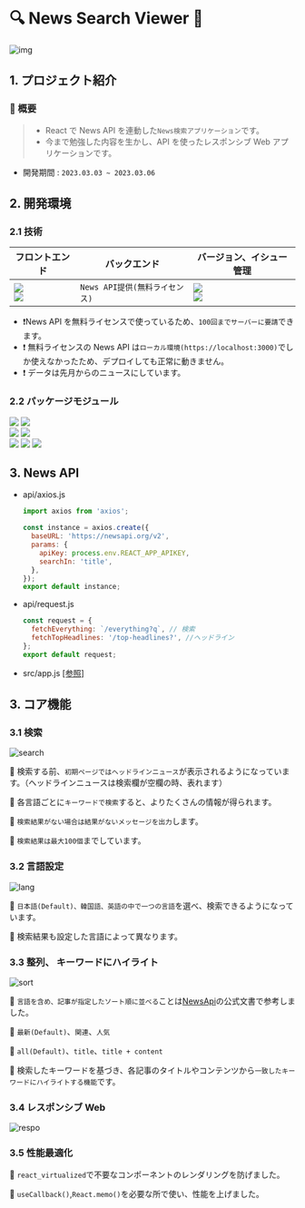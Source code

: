 # 🔍 News Search Viewer 📰

![img](https://user-images.githubusercontent.com/80688093/223093741-92806cec-eebd-46c0-9105-479a59fa7cbd.png)

## 1. プロジェクト紹介

### 📌 概要

> - React で News API を連動した`News検索アプリケーション`です。
> - 今まで勉強した内容を生かし、API を使ったレスポンシブ Web アプリケーションです。

- 開発期間 : `2023.03.03 ~ 2023.03.06`

## 2. 開発環境

### 2.1 技術

| フロントエンド                                                                                                                                                                                                                            | バックエンド                   | バージョン、イシュー管理                                                                                                                                                                                    |
| ----------------------------------------------------------------------------------------------------------------------------------------------------------------------------------------------------------------------------------------- | ------------------------------ | ----------------------------------------------------------------------------------------------------------------------------------------------------------------------------------------------------------- |
| <img src="https://img.shields.io/badge/Styled_Components-DB7093?style=for-the-badge&logo=styled-components&logoColor=white"> <br><img src="https://img.shields.io/badge/React-61DAFB?style=for-the-badge&logo=React&logoColor=white"><br> | `News API提供(無料ライセンス)` | <img src="https://img.shields.io/badge/Git-F05032?style=for-the-badge&logo=Git&logoColor=white"><br/><img src="https://img.shields.io/badge/GitHub-181717?style=for-the-badge&logo=GitHub&logoColor=white"> |

- ❗News API を無料ライセンスで使っているため、`100回までサーバーに要請`できます。
- ❗ 無料ライセンスの News API は`ローカル環境(https://localhost:3000)`でしか使えなかったため、デプロイしても正常に動きません。
- ❗ データは先月からのニュースにしています。

### 2.2 パッケージモジュール

<img src="https://img.shields.io/badge/Yarn-2C8EBB?style=for-the-badge&logo=Yarn&logoColor=white"> <img src="https://img.shields.io/badge/Create_React_App-09D3AC?style=for-the-badge&logo=Create React App&logoColor=white"><br/><img src="https://img.shields.io/badge/ESLint-4B32C3?style=for-the-badge&logo=ESLint&logoColor=white"> <img src="https://img.shields.io/badge/Prettier-F7B93E?style=for-the-badge&logo=Prettier&logoColor=white"><br/> <img src="https://img.shields.io/badge/.ENV-ECD53F?style=for-the-badge&logo=.ENV&logoColor=white"> <img src="https://img.shields.io/badge/Axios-5A29E4?style=for-the-badge&logo=Axios&logoColor=white">
<img src="https://img.shields.io/badge/react_virtualized-0B556A?style=for-the-badge&logoColor=white">

## 3. News API

- api/axios.js
  ```js
  import axios from 'axios';

  const instance = axios.create({
    baseURL: 'https://newsapi.org/v2',
    params: {
      apiKey: process.env.REACT_APP_APIKEY,
      searchIn: 'title',
    },
  });
  export default instance;
  ```
- api/request.js
  ```js
  const request = {
    fetchEverything: `/everything?q`, // 検索
    fetchTopHeadlines: '/top-headlines?', //ヘッドライン
  };
  export default request;
  ```
- src/app.js [[参照]](https://github.com/hi1004/react-study/blob/main/react-news-viewer/src/App.js#L24-L73)


## 3. コア機能

### 3.1 検索

![search](https://user-images.githubusercontent.com/80688093/223126597-743eceac-7de8-4a9b-8f81-22293f13cb23.gif)

📌 検索する前、`初期ページではヘッドラインニュース`が表示されるようになっています。（ヘッドラインニュースは検索欄が空欄の時、表れます）

📌 各言語ごとに`キーワードで検索`すると、よりたくさんの情報が得られます。

📌 `検索結果がない場合は結果がないメッセージを出力`します。

📌 `検索結果は最大100個`までしています。

### 3.2 言語設定

![lang](https://user-images.githubusercontent.com/80688093/223119560-e7ccfe83-be61-4f4e-ba4e-0e8b65d178ec.gif)

📌 `日本語(Default)、韓国語、英語の中で一つの言語`を選べ、検索できるようになっています。

📌 検索結果も設定した言語によって異なります。

### 3.3 整列、 キーワードにハイライト
![sort](https://user-images.githubusercontent.com/80688093/223132396-ae00e082-e37a-4d97-8172-b62f9dc619d8.gif)

📌 `言語を含め、記事が指定したソート順に並べる`ことは[NewsApi](https://newsapi.org/docs/endpoints/everything)の公式文書で参考しました。

📌 `最新(Default)`、`関連`、`人気`

📌 `all(Default)`、`title`、`title + content`

📌 検索したキーワードを基づき、各記事のタイトルやコンテンツから`一致したキーワードにハイライトする機能`です。

### 3.4 レスポンシブ Web
![respo](https://user-images.githubusercontent.com/80688093/223123640-cd3ffe89-b07c-4bf8-be63-106c1a150e2d.gif)

### 3.5 性能最適化

📌 `react_virtualized`で不要なコンポーネントのレンダリングを防げました。

📌 `useCallback()`,`React.memo()`を必要な所で使い、性能を上げました。

